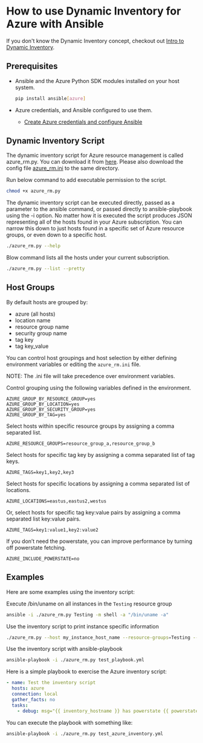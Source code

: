 # How to use Dynamic Inventory for Azure with Ansible

If you don't know the Dynamic Inventory concept, checkout out [Intro to Dynamic Inventory](http://docs.ansible.com/ansible/latest/intro_dynamic_inventory.html).

## Prerequisites

- Ansible and the Azure Python SDK modules installed on your host system.

    ```bash
    pip install ansible[azure]
    ```

- Azure credentials, and Ansible configured to use them.
    - [Create Azure credentials and configure Ansible](https://docs.microsoft.com/en-us/azure/virtual-machines/linux/ansible-install-configure#create-azure-credentials)


## Dynamic Inventory Script

The dynamic inventory script for Azure resource management is called azure_rm.py. You can download it from [here](https://raw.githubusercontent.com/ansible/ansible/devel/contrib/inventory/azure_rm.py). Please also download the config file [azure_rm.ini](https://raw.githubusercontent.com/ansible/ansible/devel/contrib/inventory/azure_rm.ini) to the same directory. 

Run below command to add executable permission to the script.

```bash
chmod +x azure_rm.py
```

The dynamic inventory script can be executed directly, passed as a parameter to the ansible command, or passed directly to ansible-playbook using the -i option. No matter how it is executed the script produces JSON representing all of the hosts found in your Azure subscription. You can narrow this down to just hosts found in a specific set of Azure resource groups, or even down to a specific host.

```bash
./azure_rm.py --help
```

Blow command lists all the hosts under your current subscription. 

```bash
./azure_rm.py --list --pretty
```

## Host Groups

By default hosts are grouped by:

- azure (all hosts)
- location name
- resource group name
- security group name
- tag key
- tag key_value

You can control host groupings and host selection by either defining environment variables or editing the `azure_rm.ini` file.

NOTE: The .ini file will take precedence over environment variables.

Control grouping using the following variables defined in the environment.

```
AZURE_GROUP_BY_RESOURCE_GROUP=yes
AZURE_GROUP_BY_LOCATION=yes
AZURE_GROUP_BY_SECURITY_GROUP=yes
AZURE_GROUP_BY_TAG=yes
```

Select hosts within specific resource groups by assigning a comma separated list.

```
AZURE_RESOURCE_GROUPS=resource_group_a,resource_group_b
```

Select hosts for specific tag key by assigning a comma separated list of tag keys.

```
AZURE_TAGS=key1,key2,key3
```

Select hosts for specific locations by assigning a comma separated list of locations.

```
AZURE_LOCATIONS=eastus,eastus2,westus
```

Or, select hosts for specific tag key:value pairs by assigning a comma separated list key:value pairs.

```
AZURE_TAGS=key1:value1,key2:value2
```

If you don’t need the powerstate, you can improve performance by turning off powerstate fetching.

```
AZURE_INCLUDE_POWERSTATE=no
```


## Examples
Here are some examples using the inventory script:

Execute /bin/uname on all instances in the `Testing` resource group

```bash
ansible -i ./azure_rm.py Testing -m shell -a "/bin/uname -a"
```

Use the inventory script to print instance specific information

```bash
./azure_rm.py --host my_instance_host_name --resource-groups=Testing --pretty
```

Use the inventory script with ansible-playbook

```bash
ansible-playbook -i ./azure_rm.py test_playbook.yml
```

Here is a simple playbook to exercise the Azure inventory script:

```yml
- name: Test the inventory script
  hosts: azure
  connection: local
  gather_facts: no
  tasks:
    - debug: msg="{{ inventory_hostname }} has powerstate {{ powerstate }}"
```

You can execute the playbook with something like:

```bash
ansible-playbook -i ./azure_rm.py test_azure_inventory.yml
```